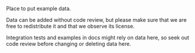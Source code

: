 Place to put example data.

Data can be added without code review, but please make sure that we are free
to redistribute it and that we observe its license.

Integration tests and examples in docs might rely on data here, so seek out
code review before changing or deleting data here.
